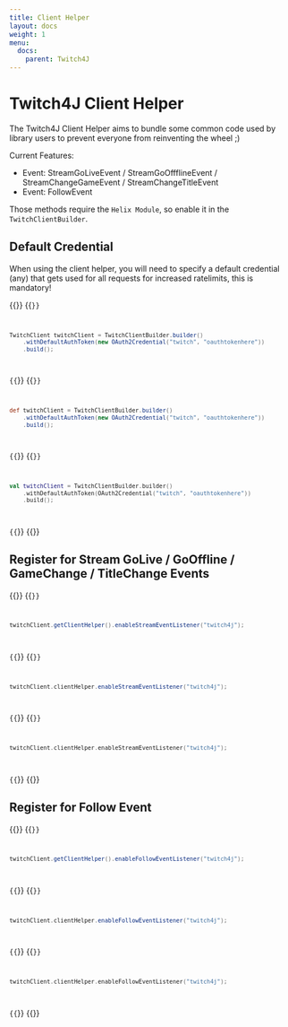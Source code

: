 ```yaml
---
title: Client Helper
layout: docs
weight: 1
menu: 
  docs:
    parent: Twitch4J
---
```


# Twitch4J Client Helper

The Twitch4J Client Helper aims to bundle some common code used by library users to prevent everyone from reinventing the wheel ;)

Current Features:
- Event: StreamGoLiveEvent / StreamGoOffflineEvent / StreamChangeGameEvent / StreamChangeTitleEvent
- Event: FollowEvent

Those methods require the `Helix Module`, so enable it in the `TwitchClientBuilder`.

## Default Credential

When using the client helper, you will need to specify a default credential (any) that gets used for all requests for increased ratelimits, this is mandatory!

{{<codeblocks>}}
{{<code Java>}}
```java
TwitchClient twitchClient = TwitchClientBuilder.builder()
    .withDefaultAuthToken(new OAuth2Credential("twitch", "oauthtokenhere"))
    .build();
```
{{</code>}}
{{<code Groovy>}}
```groovy
def twitchClient = TwitchClientBuilder.builder()
    .withDefaultAuthToken(new OAuth2Credential("twitch", "oauthtokenhere"))
    .build();
```
{{</code>}}
{{<code Kotlin>}}
```kotlin
val twitchClient = TwitchClientBuilder.builder()
    .withDefaultAuthToken(OAuth2Credential("twitch", "oauthtokenhere"))
    .build();
```
{{</code>}}
{{</codeblocks>}}

## Register for Stream GoLive / GoOffline / GameChange / TitleChange Events

{{<codeblocks>}}
{{<code Java>}}
```java
twitchClient.getClientHelper().enableStreamEventListener("twitch4j");
```
{{</code>}}
{{<code Groovy>}}
```groovy
twitchClient.clientHelper.enableStreamEventListener("twitch4j");
```
{{</code>}}
{{<code Kotlin>}}
```kotlin
twitchClient.clientHelper.enableStreamEventListener("twitch4j");
```
{{</code>}}
{{</codeblocks>}}

## Register for Follow Event

{{<codeblocks>}}
{{<code Java>}}
```java
twitchClient.getClientHelper().enableFollowEventListener("twitch4j");
```
{{</code>}}
{{<code Groovy>}}
```groovy
twitchClient.clientHelper.enableFollowEventListener("twitch4j");
```
{{</code>}}
{{<code Kotlin>}}
```kotlin
twitchClient.clientHelper.enableFollowEventListener("twitch4j");
```
{{</code>}}
{{</codeblocks>}}
